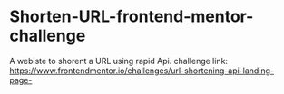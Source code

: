 # Shorten-URL-frontend-mentor-challenge
A webiste to shorent a URL using rapid Api.
challenge link: https://www.frontendmentor.io/challenges/url-shortening-api-landing-page- 
